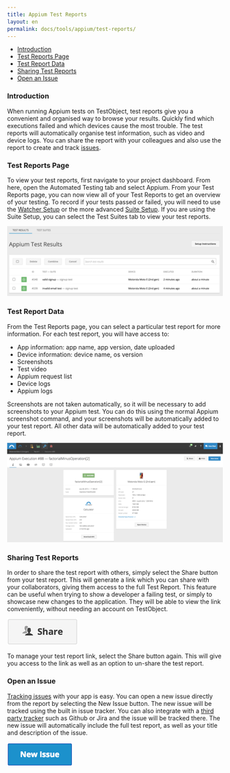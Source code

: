 ```yaml
---
title: Appium Test Reports
layout: en
permalink: docs/tools/appium/test-reports/
---
```


<ul>
	<li><a href="#introduction">Introduction</a></li>
	<li><a href="#test-reports">Test Reports Page</a></li>
	<li><a href="#test-report-data">Test Report Data</a></li>
	<li><a href="#sharing-test-reports">Sharing Test Reports</a></li>
	<li><a href="#open-an-issue">Open an Issue</a></li>
</ul>

<h3 id="introduction">Introduction</h3>

When running Appium tests on TestObject, test reports give you a convenient and organised way to browse your results. Quickly find which executions failed and which devices cause the most trouble. The test reports will automatically organise test information, such as video and device logs. You can share the report with your colleagues and also use the report to create and track [issues](/docs/general-reference/issue-tracking/).

<h3 id="test-reports">Test Reports Page</h3>

To view your test reports, first navigate to your project dashboard. From here, open the Automated Testing tab and select Appium. From your Test Reports page, you can now view all of your Test Reports to get an overview of your testing. To record if your tests passed or failed, you will need to use the [Watcher Setup](/docs/tools/appium/setups/watcher-setups/) or the more advanced [Suite Setup](/docs/tools/appium/setups/suite-setups/). If you are using the Suite Setup, you can select the Test Suites tab to view your test reports. 

<img src="/img/tools/automation/appium/test-results.png">

<h3 id="test-report-data">Test Report Data</h3>

From the Test Reports page, you can select a particular test report for more information. For each test report, you will have access to:

<ul>
	<li>App information: app name, app version, date uploaded</li>
	<li>Device information: device name, os version</li>
	<li>Screenshots</li>
	<li>Test video</li>
	<li>Appium request list</li>
	<li>Device logs</li>
	<li>Appium logs</li>
</ul>

Screenshots are not taken automatically, so it will be necessary to add screenshots to your Appium test. You can do this using the normal Appium screenshot command, and your screenshots will be automatically added to your test report. All other data will be automatically added to your test report.

<img class="center shadow" src="/img/tools/automation/Appium_Execution_Report.png">

<h3 id="sharing-test-reports">Sharing Test Reports</h3>

In order to share the test report with others, simply select the Share button from your test report. This will generate a link which you can share with your collaborators, giving them access to the full Test Report. This feature can be useful when trying to show a developer a failing test, or simply to showcase new changes to the application. They will be able to view the link conveniently, without needing an account on TestObject.

<img class="center shadow" src="/img/tools/automation/appium/share-test-report.png">

To manage your test report link, select the Share button again. This will give you access to the link as well as an option to un-share the test report.

<h3 id="open-an-issue">Open an Issue</h3>

<a href="/docs/general-reference/issue-tracking/">Tracking issues</a> with your app is easy. You can open a new issue directly from the report by selecting the New Issue button. The new issue will be tracked using the built in issue tracker. You can also integrate with a <a href="/docs/general-reference/issue-tracking/#third-party-integration">third party tracker</a> such as Github or Jira and the issue will be tracked there. The new issue will automatically include the full test report, as well as your title and description of the issue.

<img class="center shadow" src="/img/general-reference/issue-tracking/new-issue-button.png">
